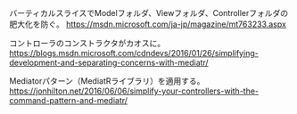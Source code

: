 バーティカルスライスでModelフォルダ、Viewフォルダ、Controllerフォルダの肥大化を防ぐ。
https://msdn.microsoft.com/ja-jp/magazine/mt763233.aspx

コントローラのコンストラクタがカオスに。
https://blogs.msdn.microsoft.com/cdndevs/2016/01/26/simplifying-development-and-separating-concerns-with-mediatr/

Mediatorパターン（MediatRライブラリ）を適用する。
https://jonhilton.net/2016/06/06/simplify-your-controllers-with-the-command-pattern-and-mediatr/
